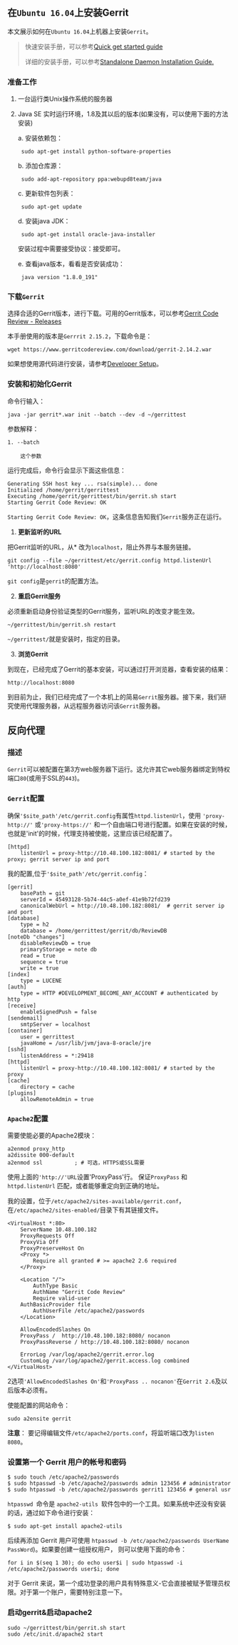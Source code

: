 ## 在`Ubuntu 16.04`上安装Gerrit

本文展示如何在`Ubuntu 16.04`上机器上安装`Gerrit`。

> 快速安装手册，可以参考[Quick get started guide](https://gerrit-documentation.storage.googleapis.com/Documentation/2.12.2/install-quick.html)
>
> 详细的安装手册，可以参考[Standalone Daemon Installation Guide.](https://gerrit-documentation.storage.googleapis.com/Documentation/2.15.3/install.html)

### 准备工作

1. 一台运行类Unix操作系统的服务器
2. Java SE 实时运行环境，1.8及其以后的版本(如果没有，可以使用下面的方法安装)

    a. 安装依赖包：

        sudo apt-get install python-software-properties

    b. 添加仓库源：

        sudo add-apt-repository ppa:webupd8team/java

    c. 更新软件包列表：

        sudo apt-get update

    d. 安装java JDK：

        sudo apt-get install oracle-java-installer

    安装过程中需要接受协议：接受即可。

    e. 查看java版本，看看是否安装成功：

        java version "1.8.0_191"


### 下载`Gerrit`

选择合适的Gerrit版本，进行下载。可用的Gerrit版本，可以参考[Gerrit Code Review - Releases](https://gerrit-documentation.storage.googleapis.com/Documentation/2.12.2/install-quick.html)

本手册使用的版本是`Gerrrit 2.15.2`，下载命令是：

    wget https://www.gerritcodereview.com/download/gerrit-2.14.2.war

如果想使用源代码进行安装，请参考[Developer Setup](https://gerrit-documentation.storage.googleapis.com/Documentation/2.15.3/dev-readme.html)。

### 安装和初始化Gerrit

命令行输入：

    java -jar gerrit*.war init --batch --dev -d ~/gerrittest

参数解释：

    1. --batch

        这个参数

运行完成后，命令行会显示下面这些信息：

    Generating SSH host key ... rsa(simple)... done
    Initialized /home/gerrit/gerrittest
    Executing /home/gerrit/gerrittest/bin/gerrit.sh start
    Starting Gerrit Code Review: OK

`Starting Gerrit Code Review: OK`，这条信息告知我们`Gerrit`服务正在运行。

1. **更新监听的URL**

把Gerrit监听的URL，从* 改为`localhost`，阻止外界与本服务链接。

    git config --file ~/gerrittest/etc/gerrit.config httpd.listenUrl 'http://localhost:8080'

`git config`是`gerrit`的配置方法。

2. **重启Gerrit服务**

必须重新启动身份验证类型的Gerrit服务，监听URL的改变才能生效。

    ~/gerrittest/bin/gerrit.sh restart

`~/gerrittest/`就是安装时，指定的目录。

3. **浏览Gerrit**

到现在，已经完成了Gerrit的基本安装，可以通过打开浏览器，查看安装的结果：

    http://localhost:8080

到目前为止，我们已经完成了一个本机上的简易`Gerrit`服务器。接下来，我们研究使用代理服务器，从远程服务器访问该`Gerrit`服务器。

## 反向代理

### 描述

`Gerrit`可以被配置在第3方web服务器下运行。这允许其它web服务器绑定到特权端口`80`(或用于SSL的`443`)。

### `Gerrit`配置

确保`'$site_path'/etc/gerrit.config`有属性`httpd.listenUrl`，使用 `'proxy-http://'` 或`'proxy-https://'` 和一个自由端口号进行配置。如果在安装的时候，也就是'init'的时候，代理支持被使能，这里应该已经配置了。

    [httpd]
        listenUrl = proxy-http://10.48.100.182:8081/ # started by the proxy; gerrit server ip and port

我的配置,位于`'$site_path'/etc/gerrit.config`：

    [gerrit]
        basePath = git
        serverId = 45493128-5b74-44c5-a0ef-41e9b72fd239
        canonicalWebUrl = http://10.48.100.182:8081/  # gerrit server ip and port
    [database]
        type = h2
        database = /home/gerrittest/gerrit/db/ReviewDB
    [noteDb "changes"]
        disableReviewDb = true
        primaryStorage = note db
        read = true
        sequence = true
        write = true
    [index]
        type = LUCENE
    [auth]
        type = HTTP #DEVELOPMENT_BECOME_ANY_ACCOUNT # authenticated by http
    [receive]
        enableSignedPush = false
    [sendemail]
        smtpServer = localhost
    [container]
        user = gerrittest
        javaHome = /usr/lib/jvm/java-8-oracle/jre
    [sshd]
        listenAddress = *:29418
    [httpd]
        listenUrl = proxy-http://10.48.100.182:8081/ # started by the proxy
    [cache]
        directory = cache
    [plugins]
        allowRemoteAdmin = true

### `Apache2`配置

需要使能必要的Apache2模块：

    a2enmod proxy_http
    a2dissite 000-default
    a2enmod ssl          ; # 可选，HTTPS或SSL需要

使用上面的`'http://'URL`设置'ProxyPass'行。 保证`ProxyPass` 和 `httpd.listenUrl` 匹配，或者能够重定向到正确的地址。

我的设置，位于`/etc/apache2/sites-available/gerrit.conf`，在`/etc/apache2/sites-enabled/`目录下有其链接文件。

    <VirtualHost *:80>
        ServerName 10.48.100.182
        ProxyRequests Off
        ProxyVia Off
        ProxyPreserveHost On
        <Proxy *>
            Require all granted # >= apache2 2.6 required
        </Proxy>

        <Location "/">
            AuthType Basic
            AuthName "Gerrit Code Review"
            Require valid-user
        AuthBasicProvider file
            AuthUserFile /etc/apache2/passwords
        </Location>

        AllowEncodedSlashes On
        ProxyPass /  http://10.48.100.182:8080/ nocanon
        ProxyPassReverse / http://10.48.100.182:8080/ nocanon

        ErrorLog /var/log/apache2/gerrit.error.log
        CustomLog /var/log/apache2/gerrit.access.log combined
    </VirtualHost>

2选项`'AllowEncodedSlashes On'`和`'ProxyPass .. nocanon'`在`Gerrit 2.6`及以后版本必须有。

使能配置的网站命令：

    sudo a2ensite gerrit

**注意**： 要记得编辑文件`/etc/apache2/ports.conf`，将监听端口改为`listen 8080`。



### 设置第一个 Gerrit 用户的帐号和密码

    $ sudo touch /etc/apache2/passwords
    $ sudo htpasswd -b /etc/apache2/passwords admin 123456 # administrator
    $ sudo htpasswd -b /etc/apache2/passwords gerrit1 123456 # general usr

`htpasswd `命令是 `apache2-utils `软件包中的一个工具。如果系统中还没有安装的话，通过如下命令进行安装：

    $ sudo apt-get install apache2-utils

后续再添加 Gerrit 用户可使用 `htpasswd -b /etc/apache2/passwords UserName PassWord`)。如果要创建一组授权用户， 则可以使用下面的命令：

    for i in $(seq 1 30); do echo user$i | sudo htpasswd -i /etc/apache2/passwords user$i; done

对于 Gerrit 来说，第一个成功登录的用户具有特殊意义-它会直接被赋予管理员权限。对于第一个账户，需要特别注意一下。

### 启动gerrit&启动apache2

    sudo ~/gerrittest/bin/gerrit.sh start
    sudo /etc/init.d/apache2 start